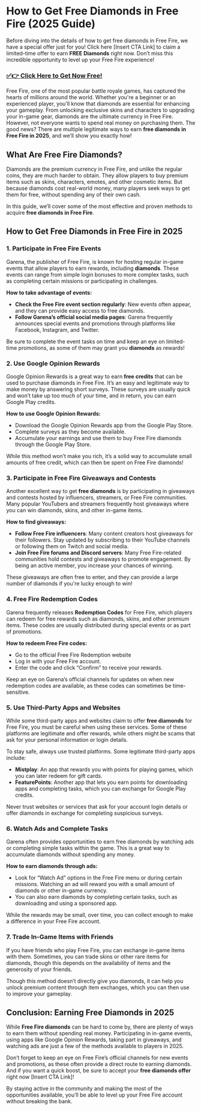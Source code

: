 # How to Get Free Diamonds in Free Fire (2025 Guide)

Before diving into the details of how to get free diamonds in Free Fire, we have a special offer just for you! Click here [Insert CTA Link] to claim a limited-time offer to earn **FREE Diamonds** right now. Don’t miss this incredible opportunity to level up your Free Fire experience!

### [✅👉 Click Here to Get Now Free!](https://freerewardsxyz.blogspot.com/2025/03/garena-free-fire-max-redeem-codes.html)

Free Fire, one of the most popular battle royale games, has captured the hearts of millions around the world. Whether you're a beginner or an experienced player, you’ll know that diamonds are essential for enhancing your gameplay. From unlocking exclusive skins and characters to upgrading your in-game gear, diamonds are the ultimate currency in Free Fire. However, not everyone wants to spend real money on purchasing them. The good news? There are multiple legitimate ways to earn **free diamonds in Free Fire in 2025**, and we’ll show you exactly how!

## What Are Free Fire Diamonds?

Diamonds are the premium currency in Free Fire, and unlike the regular coins, they are much harder to obtain. They allow players to buy premium items such as skins, characters, emotes, and other cosmetic items. But because diamonds cost real-world money, many players seek ways to get them for free, without spending any of their own cash.

In this guide, we’ll cover some of the most effective and proven methods to acquire **free diamonds in Free Fire**.

## How to Get Free Diamonds in Free Fire in 2025

### 1. Participate in Free Fire Events

Garena, the publisher of Free Fire, is known for hosting regular in-game events that allow players to earn rewards, including **diamonds**. These events can range from simple login bonuses to more complex tasks, such as completing certain missions or participating in challenges. 

**How to take advantage of events:**
- **Check the Free Fire event section regularly**: New events often appear, and they can provide easy access to free diamonds.
- **Follow Garena’s official social media pages**: Garena frequently announces special events and promotions through platforms like Facebook, Instagram, and Twitter.

Be sure to complete the event tasks on time and keep an eye on limited-time promotions, as some of them may grant you **diamonds** as rewards!

### 2. Use Google Opinion Rewards

Google Opinion Rewards is a great way to earn **free credits** that can be used to purchase diamonds in Free Fire. It’s an easy and legitimate way to make money by answering short surveys. These surveys are usually quick and won’t take up too much of your time, and in return, you can earn Google Play credits.

**How to use Google Opinion Rewards:**
- Download the Google Opinion Rewards app from the Google Play Store.
- Complete surveys as they become available.
- Accumulate your earnings and use them to buy Free Fire diamonds through the Google Play Store.

While this method won’t make you rich, it’s a solid way to accumulate small amounts of free credit, which can then be spent on Free Fire diamonds!

### 3. Participate in Free Fire Giveaways and Contests

Another excellent way to get **free diamonds** is by participating in giveaways and contests hosted by influencers, streamers, or Free Fire communities. Many popular YouTubers and streamers frequently host giveaways where you can win diamonds, skins, and other in-game items.

**How to find giveaways:**
- **Follow Free Fire influencers**: Many content creators host giveaways for their followers. Stay updated by subscribing to their YouTube channels or following them on Twitch and social media.
- **Join Free Fire forums and Discord servers**: Many Free Fire-related communities hold contests and giveaways to promote engagement. By being an active member, you increase your chances of winning.

These giveaways are often free to enter, and they can provide a large number of diamonds if you're lucky enough to win!

### 4. Free Fire Redemption Codes

Garena frequently releases **Redemption Codes** for Free Fire, which players can redeem for free rewards such as diamonds, skins, and other premium items. These codes are usually distributed during special events or as part of promotions.

**How to redeem Free Fire codes:**
- Go to the official Free Fire Redemption website
- Log in with your Free Fire account.
- Enter the code and click “Confirm” to receive your rewards.

Keep an eye on Garena’s official channels for updates on when new redemption codes are available, as these codes can sometimes be time-sensitive.

### 5. Use Third-Party Apps and Websites

While some third-party apps and websites claim to offer **free diamonds** for Free Fire, you must be careful when using these services. Some of these platforms are legitimate and offer rewards, while others might be scams that ask for your personal information or login details.

To stay safe, always use trusted platforms. Some legitimate third-party apps include:
- **Mistplay**: An app that rewards you with points for playing games, which you can later redeem for gift cards.
- **FeaturePoints**: Another app that lets you earn points for downloading apps and completing tasks, which you can exchange for Google Play credits.

Never trust websites or services that ask for your account login details or offer diamonds in exchange for completing suspicious surveys.

### 6. Watch Ads and Complete Tasks

Garena often provides opportunities to earn free diamonds by watching ads or completing simple tasks within the game. This is a great way to accumulate diamonds without spending any money.

**How to earn diamonds through ads:**
- Look for “Watch Ad” options in the Free Fire menu or during certain missions. Watching an ad will reward you with a small amount of diamonds or other in-game currency.
- You can also earn diamonds by completing certain tasks, such as downloading and using a sponsored app.

While the rewards may be small, over time, you can collect enough to make a difference in your Free Fire account.

### 7. Trade In-Game Items with Friends

If you have friends who play Free Fire, you can exchange in-game items with them. Sometimes, you can trade skins or other rare items for diamonds, though this depends on the availability of items and the generosity of your friends. 

Though this method doesn’t directly give you diamonds, it can help you unlock premium content through item exchanges, which you can then use to improve your gameplay.

## Conclusion: Earning Free Diamonds in 2025

While **Free Fire diamonds** can be hard to come by, there are plenty of ways to earn them without spending real money. Participating in in-game events, using apps like Google Opinion Rewards, taking part in giveaways, and watching ads are just a few of the methods available to players in 2025. 

Don’t forget to keep an eye on Free Fire’s official channels for new events and promotions, as these often provide a direct route to earning diamonds. And if you want a quick boost, be sure to accept your **free diamonds offer** right now [Insert CTA Link]!

By staying active in the community and making the most of the opportunities available, you’ll be able to level up your Free Fire account without breaking the bank.
